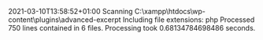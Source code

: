 2021-03-10T13:58:52+01:00
Scanning C:\xampp\htdocs\wp-content\plugins\advanced-excerpt
Including file extensions: php
Processed 750 lines contained in 6 files.
Processing took 0.68134784698486 seconds.
